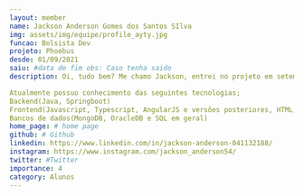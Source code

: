 ```yaml
---
layout: member
name: Jackson Anderson Gomes dos Santos SIlva
img: assets/img/equipe/profile_ayty.jpg
funcao: Bolsista Dev
projeto: Phoebus
desde: 01/09/2021
saiu: #data de fim obs: Caso tenha saido
description: Oi, tudo bem? Me chamo Jackson, entrei no projeto em setembro de 2021 atuando como desenvolvedor no projeto de gerência de dívidas técnicas TracyTD juntamente do professor Rodrigo, passei 8 meses por lá. Logo após entrei no squad PayStore da Phoebus, no qual atuo até hoje como desenvolvedor.

Atualmente possuo conhecimento das seguintes tecnologias;
Backend(Java, Springboot)
Frontend(Javascript, Typescript, AngularJS e versões posteriores, HTML, CSS)
Bancos de dados(MongoDB, OracleDB e SQL em geral)
home_page: # home page
github: # Github 
linkedin: https://www.linkedin.com/in/jackson-anderson-041132188/ 
instagram: https://www.instagram.com/jackson_anderson54/
twitter: #Twitter
importance: 4
category: Alunos
---
```

